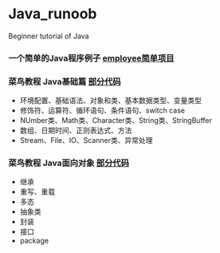 # Java_runoob
Beginner tutorial of Java

### 一个简单的Java程序例子 [employee简单项目](https://github.com/malele4th/Java_runoob/tree/master/employee)

### 菜鸟教程 Java基础篇 [部分代码](https://github.com/malele4th/Java_runoob/tree/master/basiccode)

* 环境配置、基础语法、对象和类、基本数据类型、变量类型
* 修饰符、运算符、循环语句、条件语句、switch case
* NUmber类、Math类、Character类、String类、StringBuffer
* 数组、日期时间、正则表达式、方法
* Stream、File、IO、Scanner类、异常处理

### 菜鸟教程 Java面向对象 [部分代码](https://github.com/malele4th/Java_runoob/tree/master/classobject)
* 继承
* 重写、重载
* 多态
* 抽象类
* 封装
* 接口
* package
